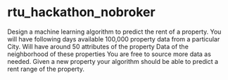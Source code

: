 # rtu_hackathon_nobroker
Design a machine learning algorithm to predict the rent of a property.  You will have following days available  100,000 property data from a particular City. Will have around 50 attributes of the property Data of the neighborhood of these properties You are free to source more data as needed.  Given a new property your algorithm should be able to predict a rent range of the property.
